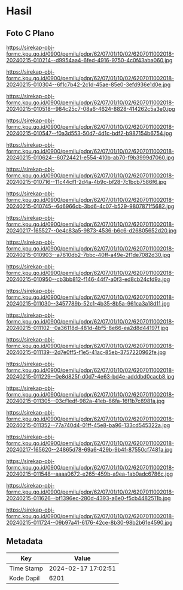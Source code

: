 # Hasil

## Foto C Plano

https://sirekap-obj-formc.kpu.go.id/0900/pemilu/pdpr/62/07/01/10/02/6207011002018-20240215-010214--d9954aa4-6fed-4916-9750-4c0f43aba060.jpg

https://sirekap-obj-formc.kpu.go.id/0900/pemilu/pdpr/62/07/01/10/02/6207011002018-20240215-010304--6f1c7b42-2c1d-45ae-85e0-3efd936e1d0e.jpg

https://sirekap-obj-formc.kpu.go.id/0900/pemilu/pdpr/62/07/01/10/02/6207011002018-20240215-010518--984c25c7-08a6-4624-8828-414262c5a3e0.jpg

https://sirekap-obj-formc.kpu.go.id/0900/pemilu/pdpr/62/07/01/10/02/6207011002018-20240215-010547--f0a3d553-50d7-4d1c-bdf2-b987154b6754.jpg

https://sirekap-obj-formc.kpu.go.id/0900/pemilu/pdpr/62/07/01/10/02/6207011002018-20240215-010624--60724421-e554-410b-ab70-f9b3999d7060.jpg

https://sirekap-obj-formc.kpu.go.id/0900/pemilu/pdpr/62/07/01/10/02/6207011002018-20240215-010716--11c44cf1-2d4a-4b9c-bf28-7c1bcb7586f6.jpg

https://sirekap-obj-formc.kpu.go.id/0900/pemilu/pdpr/62/07/01/10/02/6207011002018-20240215-010745--6d6966cb-3bd6-4c07-b529-9807871f5682.jpg

https://sirekap-obj-formc.kpu.go.id/0900/pemilu/pdpr/62/07/01/10/02/6207011002018-20240217-165527--0e4c83a5-9873-4536-b6c6-d26805652d20.jpg

https://sirekap-obj-formc.kpu.go.id/0900/pemilu/pdpr/62/07/01/10/02/6207011002018-20240215-010903--a7610db2-7bbc-40ff-a49e-2f1de7082d30.jpg

https://sirekap-obj-formc.kpu.go.id/0900/pemilu/pdpr/62/07/01/10/02/6207011002018-20240215-010950--cb3bb812-f146-44f7-a0f3-ed8cb24cfd9a.jpg

https://sirekap-obj-formc.kpu.go.id/0900/pemilu/pdpr/62/07/01/10/02/6207011002018-20240215-011030--3457789b-52c1-4b35-8b5a-961ca3a18d11.jpg

https://sirekap-obj-formc.kpu.go.id/0900/pemilu/pdpr/62/07/01/10/02/6207011002018-20240215-011102--0a36118d-481d-4bf5-8e66-ea2d8d44197f.jpg

https://sirekap-obj-formc.kpu.go.id/0900/pemilu/pdpr/62/07/01/10/02/6207011002018-20240215-011139--2d7e0ff5-f1e5-41ac-85eb-3757220962fe.jpg

https://sirekap-obj-formc.kpu.go.id/0900/pemilu/pdpr/62/07/01/10/02/6207011002018-20240215-011229--0e8d825f-d0d7-4e63-bd4e-adddbd0cacb8.jpg

https://sirekap-obj-formc.kpu.go.id/0900/pemilu/pdpr/62/07/01/10/02/6207011002018-20240215-011305--03cf1edf-982a-41eb-86fa-16f1b7c8981a.jpg

https://sirekap-obj-formc.kpu.go.id/0900/pemilu/pdpr/62/07/01/10/02/6207011002018-20240215-011352--77a740d4-01ff-45e8-ba96-133cd545322a.jpg

https://sirekap-obj-formc.kpu.go.id/0900/pemilu/pdpr/62/07/01/10/02/6207011002018-20240217-165620--24865d78-69a6-429b-9b4f-87550cf7481a.jpg

https://sirekap-obj-formc.kpu.go.id/0900/pemilu/pdpr/62/07/01/10/02/6207011002018-20240215-011548--aaaa0672-e265-459b-a9ea-1ab0adc6786c.jpg

https://sirekap-obj-formc.kpu.go.id/0900/pemilu/pdpr/62/07/01/10/02/6207011002018-20240215-011626--bf1396ec-280d-4393-a6e0-f5cb4482511b.jpg

https://sirekap-obj-formc.kpu.go.id/0900/pemilu/pdpr/62/07/01/10/02/6207011002018-20240215-011724--09b97a41-6176-42ce-8b30-98b2b61e4590.jpg


## Metadata

| Key        | Value               |
| ---------- | ------------------- |
| Time Stamp | 2024-02-17 17:02:51 |
| Kode Dapil | 6201                |



